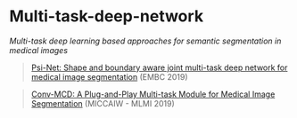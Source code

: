 # Multi-task-deep-network
*Multi-task deep learning based approaches for semantic segmentation in medical images*

> [Psi-Net:  Shape  and  boundary  aware  joint  multi-task  deep  network  for medical  image  segmentation](https://arxiv.org/abs/1902.04099) (EMBC 2019) 

> [Conv-MCD: A Plug-and-Play Multi-task Module for Medical Image Segmentation](https://arxiv.org/abs/1908.05311) (MICCAIW - MLMI 2019)
